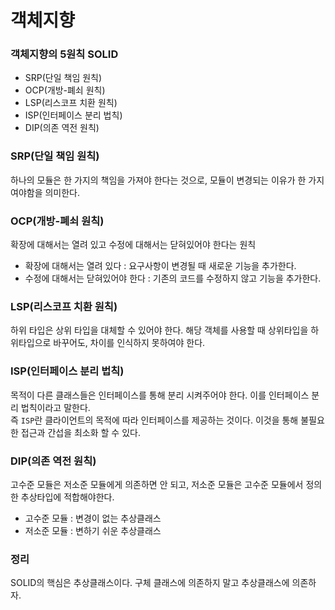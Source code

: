 # 객체지향
### 객체지향의 5원칙 SOLID
+ SRP(단일 책임 원칙)
+ OCP(개방-폐쇠 원칙)
+ LSP(리스코프 치환 원칙)
+ ISP(인터페이스 분리 법칙)
+ DIP(의존 역전 원칙)

### SRP(단일 책임 원칙)
하나의 모듈은 한 가지의 책임을 가져야 한다는 것으로, 모듈이 변경되는 이유가 한 가지 여야함을 의미한다.

### OCP(개방-폐쇠 원칙)
확장에 대해서는 열려 있고 수정에 대해서는 닫혀있어야 한다는 원칙
+ 확장에 대해서는 열려 있다 : 요구사항이 변경될 때 새로운 기능을 추가한다.
+ 수정에 대해서는 닫혀있어야 한다 : 기존의 코드를 수정하지 않고 기능을 추가한다.


### LSP(리스코프 치환 원칙)
하위 타입은 상위 타입을 대체할 수 있어야 한다.
해당 객체를 사용할 때 상위타입을 하위타입으로 바꾸어도, 차이를 인식하지 못하여야 한다.

### ISP(인터페이스 분리 법칙)
목적이 다른 클래스들은 인터페이스를 통해 분리 시켜주어야 한다.
이를 인터페이스 분리 법칙이라고 말한다. <br>
즉 `ISP`란 클라이언트의 목적에 따라 인터페이스를 제공하는 것이다.
이것을 통해 불필요한 접근과 간섭을 최소화 할 수 있다.

### DIP(의존 역전 원칙)
고수준 모듈은 저소준 모듈에게 의존하면 안 되고, 저소준 모듈은 고수준 모듈에서 정의한 추상타입에 적합해야한다.
+ 고수준 모듈 : 변경이 없는 추상클래스
+ 저소준 모듈 : 변하기 쉬운 추상클래스

### 정리
SOLID의 핵심은 추상클래스이다.
구체 클래스에 의존하지 말고 추상클래스에 의존하자.
